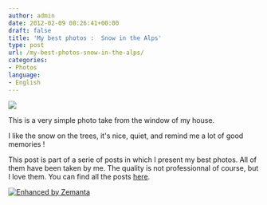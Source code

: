 ```yaml
---
author: admin
date: 2012-02-09 08:26:41+00:00
draft: false
title: 'My best photos :  Snow in the Alps'
type: post
url: /my-best-photos-snow-in-the-alps/
categories:
- Photos
language:
- English
---
```


[![](https://lh5.googleusercontent.com/-nXCZM-5ArpE/TyL7Hm-Y6ZI/AAAAAAAB0mw/-GOH3rUTT1k/s640/DSC_0003.JPG)
](https://picasaweb.google.com/lh/photo/PEvW7q0SaoYHti6mWXicC9MTjNZETYmyPJy0liipFm0?feat=embedwebsite)

This is a very simple photo take from the window of my house.

I like the snow on the trees, it's nice, quiet, and remind me a lot of good memories !

This post is part of a serie of posts in which I present my best photos. All of them have been taken by me. The quality is not professionnal of course, but I love them. You can find all the posts [here](http://laurentmaumet.com/english/wp-admin/edit.php?category_name=photos).




[![Enhanced by Zemanta](http://img.zemanta.com/zemified_a.png?x-id=78dddc3e-adcd-489a-8e87-f8d335a2bb9c)
](http://www.zemanta.com/)
